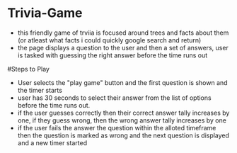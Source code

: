 # Trivia-Game

* this friendly game of trviia is focused around trees and facts about them (or atleast what facts i could quickly google search and return)
* the page displays a question to the user and then a set of answers, user is tasked with guessing the right answer before the time runs out

#Steps to Play
* User selects the "play game" button and the first question is shown and the timer starts
* user has 30 seconds to select their answer from the list of options before the time runs out.
* if the user guesses correctly then their correct answer tally increases by one, if they guess wrong, then the wrong answer tally increases by one
* if the user fails the answer the question within the alloted timeframe then the question is marked as wrong and the next question is displayed and a new timer started

